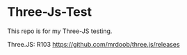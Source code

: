 # Three-Js-Test
This repo is for my Three-JS testing.

Three.JS: R103 https://github.com/mrdoob/three.js/releases
